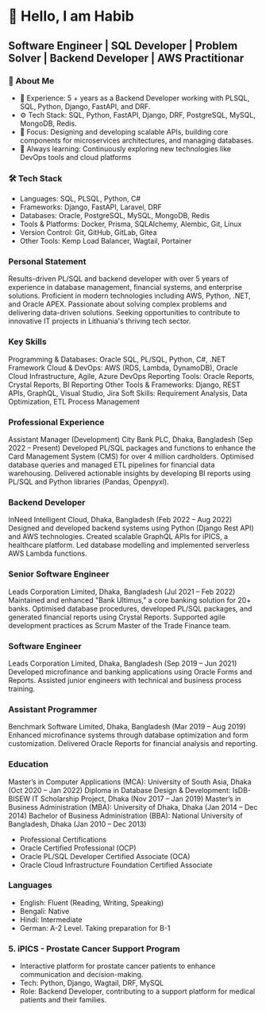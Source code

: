 # 👋 Hello, I am Habib
## Software Engineer | SQL Developer | Problem Solver | Backend Developer | AWS Practitionar 

### 🚀 About Me
* 🔧 Experience: 5 + years as a Backend Developer working with PLSQL, SQL, Python, Django, FastAPI, and DRF.
* ⚙️ Tech Stack: SQL, Python, FastAPI, Django, DRF, PostgreSQL, MySQL, MongoDB, Redis.
* 🎯 Focus: Designing and developing scalable APIs, building core components for microservices architectures, and managing databases.
* 🌱 Always learning: Continuously exploring new technologies like DevOps tools and cloud platforms

### 🛠️ Tech Stack
* Languages: SQL, PLSQL, Python, C#
* Frameworks: Django, FastAPI, Laravel, DRF
* Databases: Oracle, PostgreSQL, MySQL, MongoDB, Redis
* Tools & Platforms: Docker, Prisma, SQLAlchemy, Alembic, Git, Linux
* Version Control: Git, GitHub, GitLab, Gitea
* Other Tools: Kemp Load Balancer, Wagtail, Portainer

### Personal Statement
Results-driven PL/SQL and backend developer with over 5 years of experience in database management, financial systems, and enterprise solutions. Proficient in modern technologies including AWS, Python, .NET, and Oracle APEX. Passionate about solving complex problems and delivering data-driven solutions. Seeking opportunities to contribute to innovative IT projects in Lithuania's thriving tech sector.

### Key Skills
Programming & Databases: Oracle SQL, PL/SQL, Python, C#, .NET Framework
Cloud & DevOps: AWS (RDS, Lambda, DynamoDB), Oracle Cloud Infrastructure, Agile, Azure DevOps
Reporting Tools: Oracle Reports, Crystal Reports, BI Reporting
Other Tools & Frameworks: Django, REST APIs, GraphQL, Visual Studio, Jira
Soft Skills: Requirement Analysis, Data Optimization, ETL Process Management

### Professional Experience
Assistant Manager (Development)
City Bank PLC, Dhaka, Bangladesh (Sep 2022 – Present)
Developed PL/SQL packages and functions to enhance the Card Management System (CMS) for over 4 million cardholders.
Optimised database queries and managed ETL pipelines for financial data warehousing.
Delivered actionable insights by developing BI reports using PL/SQL and Python libraries (Pandas, Openpyxl).

### Backend Developer
InNeed Intelligent Cloud, Dhaka, Bangladesh (Feb 2022 – Aug 2022)
Designed and developed backend systems using Python (Django Rest API) and AWS technologies.
Created scalable GraphQL APIs for iPICS, a healthcare platform.
Led database modelling and implemented serverless AWS Lambda functions.
### Senior Software Engineer
Leads Corporation Limited, Dhaka, Bangladesh (Jul 2021 – Feb 2022)
Maintained and enhanced "Bank Ultimus," a core banking solution for 20+ banks.
Optimised database procedures, developed PL/SQL packages, and generated financial reports using Crystal Reports.
Supported agile development practices as Scrum Master of the Trade Finance team.
### Software Engineer
Leads Corporation Limited, Dhaka, Bangladesh (Sep 2019 – Jun 2021)
Developed microfinance and banking applications using Oracle Forms and Reports.
Assisted junior engineers with technical and business process training.
### Assistant Programmer
Benchmark Software Limited, Dhaka, Bangladesh (Mar 2019 – Aug 2019)
Enhanced microfinance systems through database optimization and form customization.
Delivered Oracle Reports for financial analysis and reporting.

### Education
Master’s in Computer Applications (MCA): University of South Asia, Dhaka (Oct 2020 – Jan 2022)
Diploma in Database Design & Development: IsDB-BISEW IT Scholarship Project, Dhaka (Nov 2017 – Jan 2019)
Master’s in Business Administration (MBA): University of Dhaka, Dhaka (Jan 2014 – Dec 2014)
Bachelor of Business Administration (BBA): National University of Bangladesh, Dhaka (Jan 2010 – Dec 2013)

* Professional Certifications
* Oracle Certified Professional (OCP)
* Oracle PL/SQL Developer Certified Associate (OCA)
* Oracle Cloud Infrastructure Foundation Certified Associate


### Languages
* English: Fluent (Reading, Writing, Speaking)
* Bengali: Native
* Hindi: Intermediate
* German: A-2 Level. Taking preparation for B-1


### 5. iPICS - Prostate Cancer Support Program
* Interactive platform for prostate cancer patients to enhance communication and decision-making.
* Tech: Python, Django, Wagtail, DRF, MySQL
* Role: Backend Developer, contributing to a support platform for medical patients and their families.


